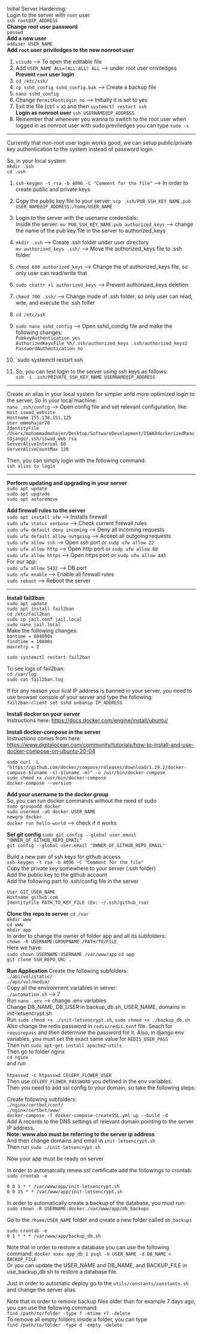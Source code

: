 Initial Server Hardening: <br>
Login to the server with `root` user <br>
`ssh root@IP_ADDRESS` <br>
**Change root user password** <br>
`passwd` <br>
**Add a new user** <br>
`adduser USER_NAME` <br>
**Add `root` user priviledges to the new nonroot user** <br>

1. `visudo` --> To open the editable file <br>
2. Add `USER_NAME ALL=(ALL:ALL) ALL` --> under root user oriviledges <br>
   **Prevent `root` user login** <br>
3. `cd /etc/ssh/` <br>
4. `cp sshd_config sshd_config.bak` --> Create a backup file <br>
5. `nano sshd_config` <br>
6. Change `PermitRootLogin no` --> Initially it is set to yes <br>
7. Exit the file (ctrl + x) and then `systemctl restart ssh` <br>
   **Login as nonroot user**
   `ssh USERNAME@IP_ADDRESS` <br>
8. Remember that whenever you wanna to switch to the root user when logged in as nonroot user with sudo previledges you can type `sudo -s`
<hr>

Currently that non-root user login works good, we can setup public/private key
authentication to the system instead of password login. <br>

So, in your local system <br>
`mkdir .ssh` <br>
`cd .ssh` <br>

1. `ssh-keygen -t rsa -b 4096 -C "Comment for the file"` --> In order to create public and private keys <br>
2. Copy the public key file to your server:
   `scp .ssh/PUB_SSH_KEY_NAME.pub USER_NAME@IP_ADDRESS:/home/USER_NAME`
3. Login to the server with the usename credentials: <br>
   Inside the server: `mv PUB_SSH_KEY_NAME.pub authorized_keys` --> change the name of the pub key file in the server to authorized_keys
4. `mkdir .ssh` --> Create .ssh folder under user directory <br>
   `mv authorized_keys .ssh/` --> Move the authorized_keys file to .ssh folder <br>
5. `chmod 600 authorized_keys` --> Change the of authorized_keys file, so only user can read/write that <br>
6. `sudo chattr +i authorized_keys` --> Prevent authorized_keys deletion <br>
7. `chmod 700 .ssh/` --> Change mode of .ssh folder, so only user can read, wite, and execute the .ssh folfer <br>
8. `cd /etc/ssh` <br>
9. `sudo nano sshd_config` --> Open sshd_condig file and make the following changes: <br>
   `PubkeyAuthentication yes` <br>
   `AuthorizedKeysFile %h/.ssh/authorized_keys .ssh/authorized_keys2` <br>
   `PasswordAuthentication no` <br>

10. `sudo systemctl restart ssh

11. So, you can test login to the server using ssh keys as follows: <br>
    `ssh -i .ssh/PRIVATE_SSH_KEY_NAME USERNAME@IP_ADDRESS`

<hr>

Create an alias in your local system for simpler anfd more optimized login to the server, So in your local machine: <br>
`nano .ssh/config` --> Open config file and set relevant configuration, like: <br>
`Host iswad_website` <br>
`Hostname 155.138.151.125` <br>
`User mmmohajer70` <br>
`IdentityFile /Users/mohammadmohajer/Desktop/SoftwareDevelopment/ISWADdockerizedReactDjango/.ssh/iswad_web_rsa` <br>
`ServerAliveInterval 60` <br>
`ServerAliveCountMax 120` <br>

Then, you can simply login with the following command: <br>
`ssh alias to login`

<hr>

**Perform updating and upgrading in your server** <br>
`sudo apt update` <br>
`sudo apt upgrade` <br>
`sudo apt autoremove` <br>

**Add firewall rules to the server** <br>
`sudo apt install ufw` --> Installs firewall <br>
`sudo ufw status verbose` --> Check current firewall rules <br>
`sudo ufw default deny incoming` --> Deny all incoming requests<br>
`sudo ufw default allow outgoing` --> Accept all outgoing requests <br>
`sudo ufw allow ssh` --> Open ssh port or `sudp ufw allow 22` <br>
`sudo ufw allow http` --> Open http port or `sudp ufw allow 80` <br>
`sudo ufw allow https` --> Open https port or `sudp ufw allow 443` <br>
For our app: <br>
`sudo ufw allow 5432` --> DB port<br>
`sudo ufw enable` --> Enable all firewall rules <br>
`sudo reboot` --> Reboot the server <br>

<hr>

**Install fail2ban** <br>
`sudo apt update` <br>
`sudo apt install fail2ban` <br>
`cd /etc/fail2ban` <br>
`sudo cp jail.conf jail.local` <br>
`sudo nano jail.local` <br>
Make the following changes: <br>
`bantime = 604800s` <br>
`findtime = 10800s` <br>
`maxretry = 2` <br>

`sudo systemctl restart fail2ban` <br>

To see logs of fail2ban: <br>
`cd /var/log` <br>
`sudo cat fail2ban.log` <br>

If for any reason your lical IP address is banned in your server, you need to use browser console of your server and type the following: <br>
`fail2ban-client set sshd unbanip IP_ADDRESS` <br>

**Install docker on your server** <br>
Instructions here: https://docs.docker.com/engine/install/ubuntu/ <br>

**Install docker-compose in the server** <br>
Instructions comes from here: https://www.digitalocean.com/community/tutorials/how-to-install-and-use-docker-compose-on-ubuntu-20-04 <br>

`sudo curl -L "https://github.com/docker/compose/releases/download/1.29.2/docker-compose-$(uname -s)-$(uname -m)" -o /usr/bin/docker-compose` <br>
`sudo chmod +x /usr/bin/docker-compose` <br>
`docker-compose --version` <br>

**Add your username to the docker group** <br>
So, you can run docker commands without the need of sudo <br>
`sudo groupadd docker` <br>
`sudo usermod -aG docker USER_NAME` <br>
`newgrp docker` <br>
`docker run hello-world` --> check if it works <br>

**Set git config**
`sudo git config --global user.email "OWNER_OF_GITHUB_REPO_EMAIL"` <br>
`git config --global user.email "OWNER_OF_GITHUB_REPO_EMAIL"` <br>

Build a new pair of ssh keys for github access <br>
`ssh-keygen -t rsa -b 4096 -C "Comment for the file"` <br>
Copy the private key somewhere to your server (.ssh folder) <br>
Add the public key to the github account <br>
Add the following part to .ssh/config file in the server<br>

`User GIT_USER_NAME` <br>
`Hostname github.com` <br>
`IdentityFile PATH_TO_KEY_FILE (Ex: ~/.ssh/github_rsa)` <br>

**Clone the repo to server**
`cd /var` <br>
`mkdir www` <br>
`cd www` <br>
`mkdir app` <br>
In order to change the owner of folder app and all its subfolders: <br>
`chown -R USERNAME:GROUPNAME /PATH/TO/FILE`<br>
Here we have: <br>
`sudo chown USERNAME:USERNAME /var/www/app`
`cd app` <br>
`git clone SSH_REPO_URL .` <br>

**Run Application**
Create the following subfolders: <br>
`./api/vol/static/` <br>
`./api/vol/media/` <br>
Copy all the environment variables in server: <br>
`./automation.sh` --> 7 <br>
Run `nano .env` --> change .env variables <br>
Change DB_NAME, DB_USER in backup_db.sh, USER_NAME, domains in init-letsencrypt.sh <br>
Run `sudo chmod +x ./init-letsencrypt.sh`, `sudo chmod +x ./backup_db.sh` <br>
Also change the redis password in `redis/redis.conf` file. Seach for `requirepass` and then determine the password for it. Also, in django env variables, you must set the exact same value for `REDIS_USER_PASS` <br>
Then run `sudo apt-get install apache2-utils` <br>
Then go to folder nginx <br>
`cd nginx` <br>
and run <br>  
`htpasswd -c htpasswd CELERY_FLOWER_USER` <br>
Then use `CELERY_FLOWER_PASSWORD` you defined in the env variables. <br>
Then you need to add ssl config to your domain, so take the following steps: <br>

Create following subfolders: <br>
`./nginx/certbot/conf/` <br>
`./nginx/certbot/www/` <br>
`docker-compose -f docker-compose-createSSL.yml up --build -d` <br>
Add A records to the DNS settings of relevant domain pointing to the server IP address. <br>
**Note: www also must be referring to the server ip address** <br>
And then change domains and email in `init-letsencrypt.sh` <br>
Then run `sudo ./init-letsencrypt.sh` <br>

Now your app must be ready on server <br>

In order to automatcally renew ssl certificate add the followings to crontab:
`sudo crontab -e` <br>

`0 0 1 * * /var/www/app/init-letsencrypt.sh` <br>
`0 0 15 * * /var/www/app/init-letsencrypt.sh` <br>

In order to automatically create a backup of the database, you must run:
`sudo chown -R USERNAME:docker /var/www/app/db_backups`<br>

Go to the `/home/USER_NAME` folder and create a new folder called `db_backups` <br>

`sudo crontab -e`<br>
`0 1 * * * /var/www/app/backup_db.sh` <br>

Note that in order to restore a database you can use the following command:
`docker exec app_db_1 psql -U USER_NAME -d DB_NAME < BACKUP_FILE` <br>
Or you can update the USER_NAME and DB_NAME, and BACKUP_FILE in use_backup_db.sh to restore a database file.

Just in order to automatic deploy go to the `utils/constants/constants.sh` and change the server alias <br>

Note that in order to remove backup files older than for example 7 days ago, you can use the following command: <br>
`find /path/to/folder -type f -mtime +7 -delete` <br>
To remove all empty folders inside a folder, you can type <br>
`find /path/to/folder -type d -empty -delete`

